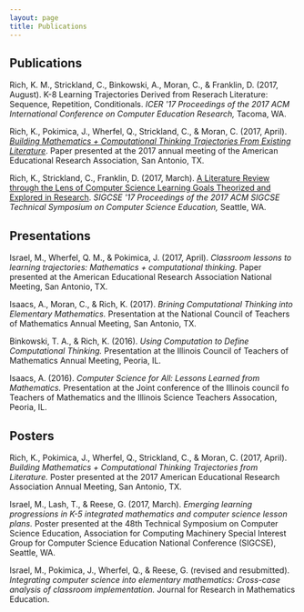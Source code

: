```yaml
---
layout: page
title: Publications
---
```



## Publications
Rich, K. M., Strickland, C., Binkowski, A., Moran, C., &amp; Franklin, D. (2017, August). K-8 Learning Trajectories Derived from Reserach Literature: Sequence, Repetition, Conditionals. *ICER '17 Proceedings of the 2017 ACM International Conference on Computer Education Research,* Tacoma, WA.

Rich, K., Pokimica, J., Wherfel, Q., Strickland, C., &amp; Moran, C. (2017, April). [*Building Mathematics + Computational Thinking Trajectories From Existing Literature*](http://www.aera.net/Publications/Online-Paper-Repository/AERA-Online-Paper-Repository/Owner/984843). Paper presented at the 2017 annual meeting of the American Educational Research Association, San Antonio, TX.

Rich, K., Strickland, C., Franklin, D. (2017, March). [A Literature Review through the Lens of Computer Science Learning Goals Theorized and Explored in Research](http://dl.acm.org/citation.cfm?id=3017772&CFID=786772246&CFTOKEN=85602627). *SIGCSE '17 Proceedings of the 2017 ACM SIGCSE Technical Symposium on Computer Science Education,* Seattle, WA. 

## Presentations
Israel, M., Wherfel, Q. M., &amp; Pokimica, J. (2017, April). *Classroom lessons to learning trajectories: Mathematics + computational thinking.* Paper presented at the American Educational Research Association National Meeting, San Antonio, TX.

Isaacs, A., Moran, C., &amp; Rich, K. (2017). *Brining Computational Thinking into Elementary Mathematics.* Presentation at the National Council of Teachers of Mathematics Annual Meeting, San Antonio, TX.

Binkowski, T. A., &amp; Rich, K. (2016). *Using Computation to Define Computational Thinking.* Presentation at the Illinois Council of Teachers of Mathematics Annual Meeting, Peoria, IL.

Isaacs, A. (2016). *Computer Science for All: Lessons Learned from Mathematics.* Presentation at the Joint conference of the Illinois council fo Teachers of Mathematics and the Illinois Science Teachers Assocation, Peoria, IL.

## Posters
Rich, K., Pokimica, J., Wherfel, Q., Strickland, C., &amp; Moran, C. (2017, April). *Building Mathematics + Computational Thinking Trajectories from Literature.* Poster presented at the 2017 American Educational Research Association Annual Meeting, San Antonio, TX.

Israel, M., Lash, T., &amp; Reese, G. (2017, March). *Emerging learning progressions in K-5 integrated mathematics and computer science lesson plans.* Poster presented at the 48th Technical Symposium on Computer Science Education, Association for Computing Machinery Special Interest Group for Computer Science Education National Conference (SIGCSE), Seattle, WA.

Israel, M., Pokimica, J., Wherfel, Q., &amp; Reese, G. (revised and resubmitted). *Integrating computer science into elementary mathematics: Cross-case analysis of classroom implementation.* Journal for Research in Mathematics Education.


